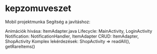 # kepzomuveszet
Mobil projektmunka
Segítség a javításhoz:


Animációk hivása: ItemAdapter.java
Lifecycle: MainActivity, LoginActivity
Notification: NotificationHandler, ItemAdapter
CRUD: ItemAdapter, ShopActivity
Komplex lekérdezések: ShopActivity => readAll(), getRareItems()
